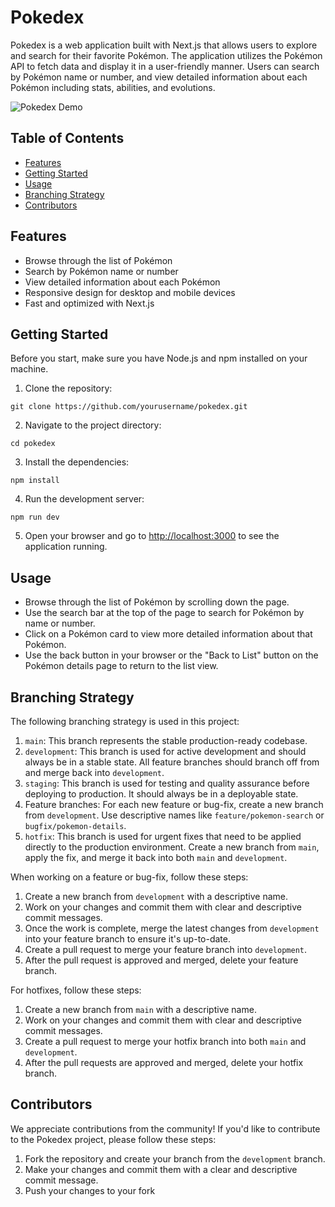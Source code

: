 # Pokedex

Pokedex is a web application built with Next.js that allows users to explore and search for their favorite Pokémon. The application utilizes the Pokémon API to fetch data and display it in a user-friendly manner. Users can search by Pokémon name or number, and view detailed information about each Pokémon including stats, abilities, and evolutions.

![Pokedex Demo](./pokedex-demo.gif)

## Table of Contents

- [Features](#features)
- [Getting Started](#getting-started)
- [Usage](#usage)
- [Branching Strategy](#branching-strategy)
- [Contributors](#contributors)

## Features

- Browse through the list of Pokémon
- Search by Pokémon name or number
- View detailed information about each Pokémon
- Responsive design for desktop and mobile devices
- Fast and optimized with Next.js

## Getting Started

Before you start, make sure you have Node.js and npm installed on your machine.

1. Clone the repository:

```
git clone https://github.com/yourusername/pokedex.git
```

2. Navigate to the project directory:

```
cd pokedex
```

3. Install the dependencies:

```
npm install
```

4. Run the development server:

```
npm run dev
```

5. Open your browser and go to [http://localhost:3000](http://localhost:3000) to see the application running.

## Usage

- Browse through the list of Pokémon by scrolling down the page.
- Use the search bar at the top of the page to search for Pokémon by name or number.
- Click on a Pokémon card to view more detailed information about that Pokémon.
- Use the back button in your browser or the "Back to List" button on the Pokémon details page to return to the list view.

## Branching Strategy

The following branching strategy is used in this project:

1. `main`: This branch represents the stable production-ready codebase.
2. `development`: This branch is used for active development and should always be in a stable state. All feature branches should branch off from and merge back into `development`.
3. `staging`: This branch is used for testing and quality assurance before deploying to production. It should always be in a deployable state.
4. Feature branches: For each new feature or bug-fix, create a new branch from `development`. Use descriptive names like `feature/pokemon-search` or `bugfix/pokemon-details`.
5. `hotfix`: This branch is used for urgent fixes that need to be applied directly to the production environment. Create a new branch from `main`, apply the fix, and merge it back into both `main` and `development`.

When working on a feature or bug-fix, follow these steps:

1. Create a new branch from `development` with a descriptive name.
2. Work on your changes and commit them with clear and descriptive commit messages.
3. Once the work is complete, merge the latest changes from `development` into your feature branch to ensure it's up-to-date.
4. Create a pull request to merge your feature branch into `development`.
5. After the pull request is approved and merged, delete your feature branch.

For hotfixes, follow these steps:

1. Create a new branch from `main` with a descriptive name.
2. Work on your changes and commit them with clear and descriptive commit messages.
3. Create a pull request to merge your hotfix branch into both `main` and `development`.
4. After the pull requests are approved and merged, delete your hotfix branch.

## Contributors

We appreciate contributions from the community! If you'd like to contribute to the Pokedex project, please follow these steps:

1. Fork the repository and create your branch from the `development` branch.
2. Make your changes and commit them with a clear and descriptive commit message.
3. Push your changes to your fork